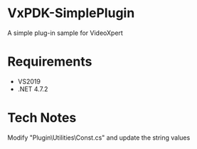 # VxPDK-SimplePlugin
A simple plug-in sample for VideoXpert

# Requirements
* VS2019
* .NET 4.7.2

# Tech Notes
Modify "Plugin\Utilities\Const.cs" and update the string values


